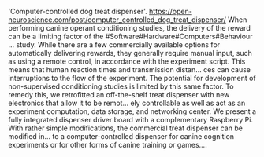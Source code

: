 'Computer-controlled dog treat dispenser'. https://open-neuroscience.com/post/computer_controlled_dog_treat_dispenser/
When performing canine operant conditioning studies, the delivery of the reward can be a limiting factor of the #Software#Hardware#Computers#Behaviour ...
 study. While there are a few commercially available options for automatically delivering rewards, they generally require manual input, such as using a remote control, in accordance with the experiment script. This means that human reaction times and transmission distan...
ces can cause interruptions to the flow of the experiment. The potential for development of non-supervised conditioning studies is limited by this same factor. To remedy this, we retrofitted an off-the-shelf treat dispenser with new electronics that allow it to be remot...
ely controllable as well as act as an experiment computation, data storage, and networking center. We present a fully integrated dispenser driver board with a complementary Raspberry Pi. With rather simple modifications, the commercial treat dispenser can be modified in...
to a computer-controlled dispenser for canine cognition experiments or for other forms of canine training or games....
